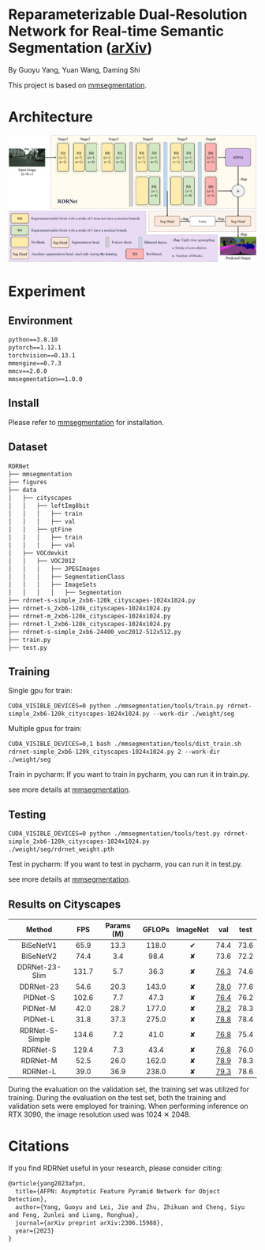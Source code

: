 # Reparameterizable Dual-Resolution Network for Real-time Semantic Segmentation ([arXiv](x))

By Guoyu Yang, Yuan Wang, Daming Shi

This project is based on [mmsegmentation](https://github.com/open-mmlab/mmsegmentation).


# Architecture

![avatar](./figures/architecture.png)


# Experiment

## Environment
```
python==3.8.10
pytorch==1.12.1
torchvision==0.13.1
mmengine==0.7.3
mmcv==2.0.0
mmsegmentation==1.0.0
```

## Install
Please refer to [mmsegmentation](https://mmsegmentation.readthedocs.io/en/latest/get_started.html) for installation.

## Dataset
```
RDRNet
├── mmsegmentation
├── figures
├── data
│   ├── cityscapes
│   │   ├── leftImg8bit
│   │   │   ├── train
│   │   │   ├── val
│   │   ├── gtFine
│   │   │   ├── train
│   │   │   ├── val
│   ├── VOCdevkit
│   │   ├── VOC2012
│   │   │   ├── JPEGImages
│   │   │   ├── SegmentationClass
│   │   │   ├── ImageSets
│   │   │   │   ├── Segmentation
├── rdrnet-s-simple_2xb6-120k_cityscapes-1024x1024.py
├── rdrnet-s_2xb6-120k_cityscapes-1024x1024.py
├── rdrnet-m_2xb6-120k_cityscapes-1024x1024.py
├── rdrnet-l_2xb6-120k_cityscapes-1024x1024.py
├── rdrnet-s-simple_2xb6-24400_voc2012-512x512.py
├── train.py
├── test.py
```

## Training
Single gpu for train:
```shell
CUDA_VISIBLE_DEVICES=0 python ./mmsegmentation/tools/train.py rdrnet-simple_2xb6-120k_cityscapes-1024x1024.py --work-dir ./weight/seg
```

Multiple gpus for train:
```shell
CUDA_VISIBLE_DEVICES=0,1 bash ./mmsegmentation/tools/dist_train.sh rdrnet-simple_2xb6-120k_cityscapes-1024x1024.py 2 --work-dir ./weight/seg
```

Train in pycharm: If you want to train in pycharm, you can run it in train.py.

see more details at [mmsegmentation](https://github.com/open-mmlab/mmsegmentation).

## Testing
```shell
CUDA_VISIBLE_DEVICES=0 python ./mmsegmentation/tools/test.py rdrnet-simple_2xb6-120k_cityscapes-1024x1024.py ./weight/seg/rdrnet_weight.pth
```

Test in pycharm: If you want to test in pycharm, you can run it in test.py.

see more details at [mmsegmentation](https://github.com/open-mmlab/mmsegmentation).

## Results on Cityscapes
|       Method       |  FPS  | Params (M) | GFLOPs | ImageNet |                                            val                                             | test |
|:------------------:|:-----:|:----------:|:------:|:--------:|:------------------------------------------------------------------------------------------:|:----:|
|     BiSeNetV1      | 65.9  |    13.3    |  118.0 | &#10004; |                                            74.4                                            | 73.6 |
|     BiSeNetV2      | 74.4  |    3.4     |  98.4  | &#10008; |                                            73.6                                            | 72.2 |
|   DDRNet-23-Slim   | 131.7 |    5.7     |  36.3  | &#10008; | [76.3](XXXXXXXXXXXXXXXXXXXXXXXXXXXXXXXXXXXXXXXXXXXXXXXXXXXXXXXXXXXXXXXXXXXXXXXXXXXXXXXXXX) | 74.6 |
|     DDRNet-23      | 54.6  |    20.3    |  143.0 | &#10008; | [78.0](XXXXXXXXXXXXXXXXXXXXXXXXXXXXXXXXXXXXXXXXXXXXXXXXXXXXXXXXXXXXXXXXXXXXXXXXXXXXXXXXXX) | 77.6 |
|     PIDNet-S       | 102.6 |    7.7     |  47.3  | &#10008; | [76.4](XXXXXXXXXXXXXXXXXXXXXXXXXXXXXXXXXXXXXXXXXXXXXXXXXXXXXXXXXXXXXXXXXXXXXXXXXXXXXXXXXX) | 76.2 |
|     PIDNet-M       | 42.0  |    28.7    |  177.0 | &#10008; | [78.2](XXXXXXXXXXXXXXXXXXXXXXXXXXXXXXXXXXXXXXXXXXXXXXXXXXXXXXXXXXXXXXXXXXXXXXXXXXXXXXXXXX) | 78.3 |
|     PIDNet-L       | 31.8  |    37.3    |  275.0 | &#10008; | [78.8](XXXXXXXXXXXXXXXXXXXXXXXXXXXXXXXXXXXXXXXXXXXXXXXXXXXXXXXXXXXXXXXXXXXXXXXXXXXXXXXXXX) | 78.4 |
|   RDRNet-S-Simple  | 134.6 |    7.2     |  41.0  | &#10008; | [76.8](XXXXXXXXXXXXXXXXXXXXXXXXXXXXXXXXXXXXXXXXXXXXXXXXXXXXXXXXXXXXXXXXXXXXXXXXXXXXXXXXXX) | 75.4 |
|     RDRNet-S       | 129.4 |    7.3     |  43.4  | &#10008; | [76.8](XXXXXXXXXXXXXXXXXXXXXXXXXXXXXXXXXXXXXXXXXXXXXXXXXXXXXXXXXXXXXXXXXXXXXXXXXXXXXXXXXX) | 76.0 |
|     RDRNet-M       | 52.5  |    26.0    |  162.0 | &#10008; | [78.9](XXXXXXXXXXXXXXXXXXXXXXXXXXXXXXXXXXXXXXXXXXXXXXXXXXXXXXXXXXXXXXXXXXXXXXXXXXXXXXXXXX) | 78.3 |
|     RDRNet-L       | 39.0  |    36.9    |  238.0 | &#10008; | [79.3](XXXXXXXXXXXXXXXXXXXXXXXXXXXXXXXXXXXXXXXXXXXXXXXXXXXXXXXXXXXXXXXXXXXXXXXXXXXXXXXXXX) | 78.6 |

During the evaluation on the validation set, the training set was utilized for training. During the evaluation on the test set, both the training and validation sets were employed for training. When performing inference on RTX 3090, the image resolution used was 1024 &#10005; 2048.


# Citations

If you find RDRNet useful in your research, please consider citing:
```
@article{yang2023afpn,
  title={AFPN: Asymptotic Feature Pyramid Network for Object Detection},
  author={Yang, Guoyu and Lei, Jie and Zhu, Zhikuan and Cheng, Siyu and Feng, Zunlei and Liang, Ronghua},
  journal={arXiv preprint arXiv:2306.15988},
  year={2023}
}
```
